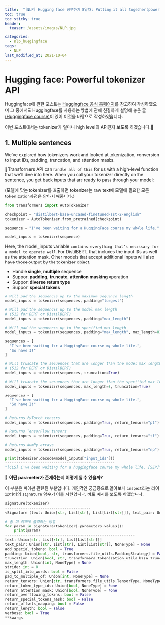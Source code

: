 ```yaml
---
title:  "[NLP] Hugging face 공부하기 8일차: Putting it all together(powerful tokenizer API)"
toc: true
toc_sticky: true
header:
  teaser: /assets/images/NLP.jpg

categories:
  - nlp_huggingface
tags:
  - NLP
last_modified_at: 2021-10-04
---  
```


# Hugging face: Powerful tokenizer API
Huggingface에 관한 포스트는 [Huggingface 공식 홈페이지](https://huggingface.co/)를 참고하여 작성하였으며 그 중에서도 Huggingface를 사용하는 방법에 관해 친절하게 설명해 놓은 글[(Huggingface course)](https://huggingface.co/course/chapter1)이 있어 이것을 바탕으로 작성하였습니다.  

이번 포스트에서는 tokenizer가 얼마나 high level의 API인지 보도록 하겠습니다.🤗  

## 1. Multiple sentences  

We’ve explored how tokenizers work and looked at tokenization, conversion to input IDs, padding, truncation, and attention masks.  

🤗Transformers API can `handle all of this` for us with a high-level function that we’ll dive into here. When you call your tokenizer directly on the sentence, you get back inputs that are ready to pass through your model:  

(모델에 맞는 tokenizer를 호출하면 tokenizer는 raw text에 모델에 필요한 모든 tokenization과정을 알아서 해줍니다.)  

```python
from transformers import AutoTokenizer

checkpoint = "distilbert-base-uncased-finetuned-sst-2-english"
tokenizer = AutoTokenizer.from_pretrained(checkpoint)

sequence = "I've been waiting for a HuggingFace course my whole life."

model_inputs = tokenizer(sequence)
```

Here, the model_inputs variable `contains everything that’s necessary for a model to operate well`. For DistilBERT, that includes the input IDs as well as the attention mask. Other models that accept additional inputs will also have those output by the tokenizer object.

- Handle __single__, __multiple__ sequence
- Support __padding__, __truncate__, __attention masking__ operation
- Support __diverse return type__
- Support __special tokens__

```python
# Will pad the sequences up to the maximum sequence length
model_inputs = tokenizer(sequences, padding="longest")

# Will pad the sequences up to the model max length
# (512 for BERT or DistilBERT)
model_inputs = tokenizer(sequences, padding="max_length")

# Will pad the sequences up to the specified max length
model_inputs = tokenizer(sequences, padding="max_length", max_length=8)
```

```python
sequences = [
  "I've been waiting for a HuggingFace course my whole life.",
  "So have I!"
]

# Will truncate the sequences that are longer than the model max length
# (512 for BERT or DistilBERT)
model_inputs = tokenizer(sequences, truncation=True)

# Will truncate the sequences that are longer than the specified max length
model_inputs = tokenizer(sequences, max_length=8, truncation=True)
```

```python
sequences = [
  "I've been waiting for a HuggingFace course my whole life.",
  "So have I!"
]

# Returns PyTorch tensors
model_inputs = tokenizer(sequences, padding=True, return_tensors="pt")

# Returns TensorFlow tensors
model_inputs = tokenizer(sequences, padding=True, return_tensors="tf")

# Returns NumPy arrays
model_inputs = tokenizer(sequences, padding=True, return_tensors="np")
```

```python
print(tokenizer.decode(model_inputs["input_ids"]))
--------------------------------------------------
"[CLS] i've been waiting for a huggingface course my whole life. [SEP]"
```

🔔 __어떤 parameter가 존재하는지 어떻게 알 수 있을까?__  

이 부분은 파이썬 관련된 부분입니다. 개인적인 궁금증으로 알아보니 `inspect`라는 라이브러리의 `signature` 함수가 이를 지원합니다. 바로 예시를 보도록 하겠습니다.  

```python
signature(tokenizer)
---------------------------------------
<Signature (text: Union[str, List[str], List[List[str]]], text_pair: Union[str, List[str], List[List[str]], NoneType] = None, add_special_tokens: bool = True, padding: Union[bool, str, transformers.file_utils.PaddingStrategy] = False, truncation: Union[bool, str, transformers.tokenization_utils_base.TruncationStrategy] = False, max_length: Union[int, NoneType] = None, stride: int = 0, is_split_into_words: bool = False, pad_to_multiple_of: Union[int, NoneType] = None, return_tensors: Union[str, transformers.file_utils.TensorType, NoneType] = None, return_token_type_ids: Union[bool, NoneType] = None, return_attention_mask: Union[bool, NoneType] = None, return_overflowing_tokens: bool = False, return_special_tokens_mask: bool = False, return_offsets_mapping: bool = False, return_length: bool = False, verbose: bool = True, **kwargs) -> transformers.tokenization_utils_base.BatchEncoding>
```

```python
# 좀 더 예쁘게 출력하는 방법
for param in signature(tokenizer).parameters.values():
    print(param)
-----------------------------------------------------------
text: Union[str, List[str], List[List[str]]]
text_pair: Union[str, List[str], List[List[str]], NoneType] = None
add_special_tokens: bool = True
padding: Union[bool, str, transformers.file_utils.PaddingStrategy] = False
truncation: Union[bool, str, transformers.tokenization_utils_base.TruncationStrategy] = False
max_length: Union[int, NoneType] = None
stride: int = 0
is_split_into_words: bool = False
pad_to_multiple_of: Union[int, NoneType] = None
return_tensors: Union[str, transformers.file_utils.TensorType, NoneType] = None
return_token_type_ids: Union[bool, NoneType] = None
return_attention_mask: Union[bool, NoneType] = None
return_overflowing_tokens: bool = False
return_special_tokens_mask: bool = False
return_offsets_mapping: bool = False
return_length: bool = False
verbose: bool = True
**kwargs
```